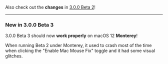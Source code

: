 Also check out the **changes** in [3.0.0 Beta 2](https://github.com/noah-nuebling/mac-mouse-fix/releases/tag/3.0.0-Beta-2)!

---

### New in 3.0.0 Beta 3

3.0.0 Beta 3 should now **work properly** on macOS 12 **Monterey**! 

When running Beta 2 under Monterey, it used to crash most of the time when clicking the "Enable Mac Mouse Fix" toggle and it had some visual glitches.